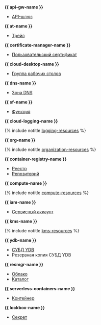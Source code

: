 **{{ api-gw-name }}**
* [API-шлюз](../../../api-gateway/concepts/index.md)

**{{ at-name }}**
* [Трейл](../../../audit-trails/concepts/trail.md)

**{{ certificate-manager-name }}**
* [Пользовательский сертификат](../../../certificate-manager/concepts/imported-certificate.md)

**{{ cloud-desktop-name }}**
* [Группа рабочих столов](../../../cloud-desktop/concepts/desktops-and-groups.md)

**{{ dns-name }}**
* [Зона DNS](../../../dns/operations/zone-access.md)

**{{ sf-name }}**
* [Функция](../../../functions/operations/function/role-add.md)

**{{ cloud-logging-name }}**

{% include notitle [logging-resources](../../../_includes/iam/resources-with-access-control/logging.md) %}

**{{ org-name }}**

{% include notitle [organization-resources](../../../_includes/iam/resources-with-access-control/organization.md) %}

**{{ container-registry-name }}**
* [Реестр](../../../container-registry/operations/roles/grant.md)
* [Репозиторий](../../../container-registry/operations/roles/grant.md)

**{{ compute-name }}**

{% include notitle [compute-resources](../../../_includes/iam/resources-with-access-control/compute.md) %}

**{{ iam-name }}**
* [Сервисный аккаунт](../../../iam/operations/sa/assign-role-for-sa.md)

**{{ kms-name }}**

{% include notitle [kms-resources](../../../_includes/iam/resources-with-access-control/kms.md) %}

**{{ ydb-name }}**
* [СУБД YDB](../../../ydb/operations/manage-databases.md#add-access-binding)
* Резервная копия СУБД YDB

**{{ resmgr-name }}**
* [Облако](../../../resource-manager/operations/cloud/set-access-bindings.md)
* [Каталог](../../../resource-manager/operations/folder/set-access-bindings.md)

**{{ serverless-containers-name }}**
* [Контейнер](../../../serverless-containers/operations/role-add.md)

**{{ lockbox-name }}**
* [Секрет](../../../lockbox/operations/secret-access.md)
